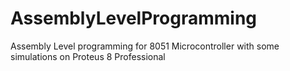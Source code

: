 # AssemblyLevelProgramming
Assembly Level programming for 8051 Microcontroller with some simulations on Proteus 8 Professional
